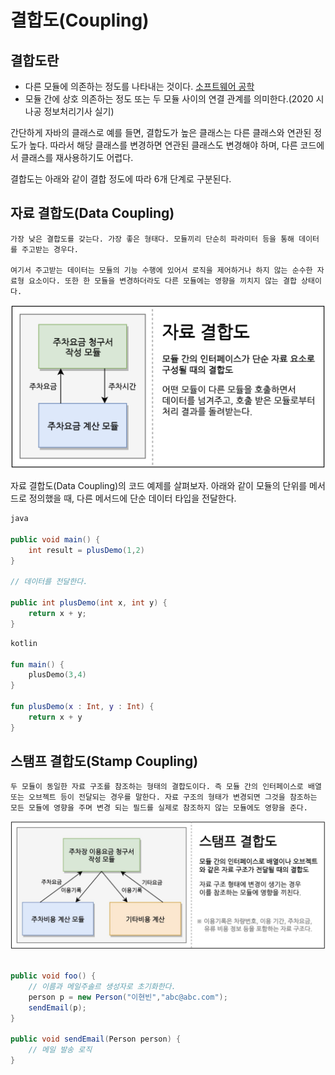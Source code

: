 # 결합도(Coupling)
## 결합도란 
* 다른 모듈에 의존하는 정도를 나타내는 것이다. [소프트웨어 공학](https://ko.wikipedia.org/wiki/%EC%86%8C%ED%94%84%ED%8A%B8%EC%9B%A8%EC%96%B4_%EA%B3%B5%ED%95%99)
* 모듈 간에 상호 의존하는 정도 또는 두 모듈 사이의 연결 관계를 의미한다.(2020 시나공 정보처리기사 실기)

간단하게 자바의 클래스로 예를 들면, 결합도가 높은 클래스는 다른 클래스와 연관된 정도가 높다. 따라서 해당 클래스를 변경하면 연관된 클래스도 변경해야 하며, 다른 코드에서 클래스를 재사용하기도 어렵다.

결합도는 아래와 같이 결합 정도에 따라 6개 단계로 구분된다.

## 자료 결합도(Data Coupling)
    가장 낮은 결합도를 갖는다. 가장 좋은 형태다. 모듈끼리 단순히 파라미터 등을 통해 데이터를 주고받는 경우다.

    여기서 주고받는 데이터는 모듈의 기능 수행에 있어서 로직을 제어하거나 하지 않는 순수한 자료형 요소이다. 또한 한 모듈을 변경하더라도 다른 모듈에는 영향을 끼치지 않는 결합 상태이다.

![data coupling](../img/data_coupling_img.jpg)

자료 결합도(Data Coupling)의 코드 예제를 살펴보자. 아래와 같이 모듈의 단위를 메서드로 정의했을 때, 다른 메서드에 단순 데이터 타입을 전달한다.

```java
java 

public void main() {
    int result = plusDemo(1,2)
}

// 데이터를 전달한다.

public int plusDemo(int x, int y) {
    return x + y;
}
```


```kotlin
kotlin  

fun main() {
    plusDemo(3,4)
}

fun plusDemo(x : Int, y : Int) {
    return x + y
}
```
## 스탬프 결합도(Stamp Coupling)
    두 모듈이 동일한 자료 구조를 참조하는 형태의 결합도이다. 즉 모듈 간의 인터페이스로 배열 또는 오브젝트 등이 전달되는 경우를 말한다. 자료 구조의 형태가 변경되면 그것을 참조하는 모든 모듈에 영향을 주며 변경 되는 필드를 실제로 참조하지 않는 모듈에도 영향을 준다.

![stamp coupling](../img/stamp_coupling_img.jpg)


```java

public void foo() {
    // 이름과 메일주솔르 생성자로 초기화한다.
    person p = new Person("이현빈","abc@abc.com");
    sendEmail(p);
}

public void sendEmail(Person person) {
    // 메일 발송 로직
}
```